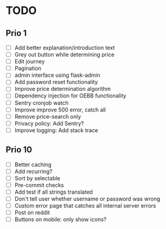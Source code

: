 # TODO

## Prio 1
- [ ] Add better explanation/introduction text
- [ ] Grey out button while determining price
- [ ] Edit journey
- [ ] Pagination
- [ ] admin interface using flask-admin
- [ ] Add password reset functionality
- [ ] Improve price determination algorithm
- [ ] Dependency injection for OEBB functionality
- [ ] Sentry cronjob watch
- [ ] Improve improve 500 error, catch all
- [ ] Remove price-search only
- [ ] Privacy policy: Add Sentry?
- [ ] Improve logging: Add stack trace

## Prio 10
- [ ] Better caching
- [ ] Add recurring?
- [ ] Sort by selectable
- [ ] Pre-commit checks
- [ ] Add test if all strings translated
- [ ] Don't tell user whether username or password was wrong
- [ ] Custom error page that catches all internal server errors
- [ ] Post on reddit
- [ ] Buttons on mobile: only show icons?
